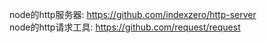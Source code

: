 node的http服务器: https://github.com/indexzero/http-server  
node的http请求工具: https://github.com/request/request